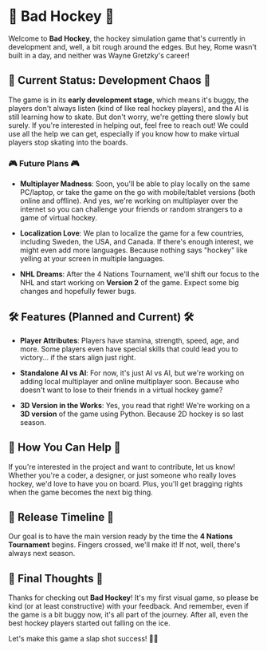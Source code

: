 # 🏒 Bad Hockey 🏒

Welcome to **Bad Hockey**, the hockey simulation game that's currently in development and, well, a bit rough around the edges. But hey, Rome wasn't built in a day, and neither was Wayne Gretzky's career!

## 🚀 Current Status: Development Chaos 🚀

The game is in its **early development stage**, which means it's buggy, the players don't always listen (kind of like real hockey players), and the AI is still learning how to skate. But don't worry, we're getting there slowly but surely. If you're interested in helping out, feel free to reach out! We could use all the help we can get, especially if you know how to make virtual players stop skating into the boards.

### 🎮 Future Plans 🎮

- **Multiplayer Madness**: Soon, you'll be able to play locally on the same PC/laptop, or take the game on the go with mobile/tablet versions (both online and offline). And yes, we're working on multiplayer over the internet so you can challenge your friends or random strangers to a game of virtual hockey.
  
- **Localization Love**: We plan to localize the game for a few countries, including Sweden, the USA, and Canada. If there's enough interest, we might even add more languages. Because nothing says "hockey" like yelling at your screen in multiple languages.

- **NHL Dreams**: After the 4 Nations Tournament, we'll shift our focus to the NHL and start working on **Version 2** of the game. Expect some big changes and hopefully fewer bugs.

## 🛠️ Features (Planned and Current) 🛠️

- **Player Attributes**: Players have stamina, strength, speed, age, and more. Some players even have special skills that could lead you to victory... if the stars align just right.
  
- **Standalone AI vs AI**: For now, it's just AI vs AI, but we're working on adding local multiplayer and online multiplayer soon. Because who doesn't want to lose to their friends in a virtual hockey game?

- **3D Version in the Works**: Yes, you read that right! We're working on a **3D version** of the game using Python. Because 2D hockey is so last season.

## 🤝 How You Can Help 🤝

If you're interested in the project and want to contribute, let us know! Whether you're a coder, a designer, or just someone who really loves hockey, we'd love to have you on board. Plus, you'll get bragging rights when the game becomes the next big thing.

## 📅 Release Timeline 📅

Our goal is to have the main version ready by the time the **4 Nations Tournament** begins. Fingers crossed, we'll make it! If not, well, there's always next season.

## 🎉 Final Thoughts 🎉

Thanks for checking out **Bad Hockey**! It's my first visual game, so please be kind (or at least constructive) with your feedback. And remember, even if the game is a bit buggy now, it's all part of the journey. After all, even the best hockey players started out falling on the ice.

Let's make this game a slap shot success! 🏒🥅
